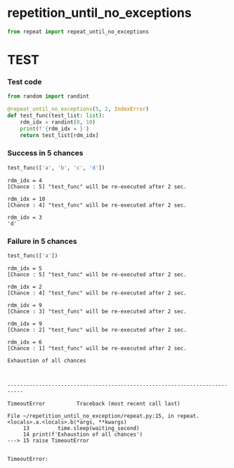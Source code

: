 # repetition_until_no_exceptions
```python
from repeat import repeat_until_no_exceptions
```

# TEST

### Test code


```python
from random import randint

@repeat_until_no_exceptions(5, 2, IndexError)
def test_func(test_list: list):
    rdm_idx = randint(0, 10)
    print(f'{rdm_idx = }')
    return test_list[rdm_idx]
```

### Success in 5 chances


```python
test_func(['a', 'b', 'c', 'd'])
```

    rdm_idx = 4
    [Chance : 5] "test_func" will be re-executed after 2 sec.
    
    rdm_idx = 10
    [Chance : 4] "test_func" will be re-executed after 2 sec.
    
    rdm_idx = 3
    'd'



### Failure in 5 chances


```python
test_func(['a'])
```

    rdm_idx = 5
    [Chance : 5] "test_func" will be re-executed after 2 sec.
    
    rdm_idx = 2
    [Chance : 4] "test_func" will be re-executed after 2 sec.
    
    rdm_idx = 9
    [Chance : 3] "test_func" will be re-executed after 2 sec.
    
    rdm_idx = 9
    [Chance : 2] "test_func" will be re-executed after 2 sec.
    
    rdm_idx = 6
    [Chance : 1] "test_func" will be re-executed after 2 sec.
    
    Exhaustion of all chances



    ---------------------------------------------------------------------------

    TimeoutError          Traceback (most recent call last)

    File ~/repetition_until_no_exception/repeat.py:15, in repeat.<locals>.a.<locals>.b(*args, **kwargs)
         13         time.sleep(waiting_second)
         14 print(f'Exhaustion of all chances')
    ---> 15 raise TimeoutError


    TimeoutError: 

